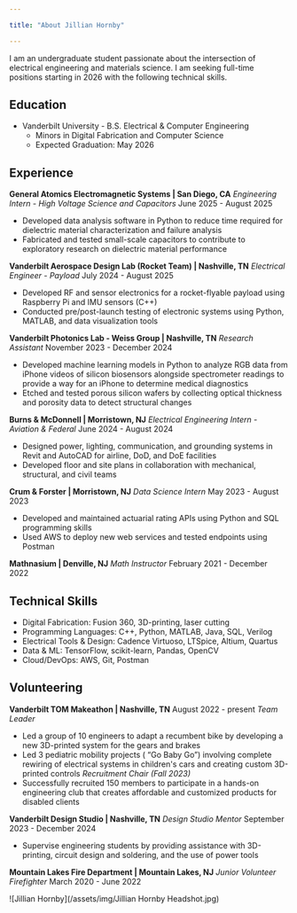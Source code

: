 ```yaml
---

title: "About Jillian Hornby"

---
```


I am an undergraduate student passionate about the intersection of electrical engineering and materials science. I am seeking full-time positions starting in 2026 with the following technical skills. 

## Education

* Vanderbilt University - B.S. Electrical & Computer Engineering
  * Minors in Digital Fabrication and Computer Science
  * Expected Graduation: May 2026

## Experience

**General Atomics Electromagnetic Systems | San Diego, CA**
  *Engineering Intern - High Voltage Science and Capacitors*
June 2025 - August 2025
* Developed data analysis software in Python to reduce time required for dielectric material characterization and failure analysis
* Fabricated and tested small-scale capacitors to contribute to exploratory research on dielectric material performance

**Vanderbilt Aerospace Design Lab (Rocket Team) | Nashville, TN**
  *Electrical Engineer - Payload*
July 2024 - August 2025
* Developed RF and sensor electronics for a rocket-flyable payload using Raspberry Pi and IMU sensors (C++) 
* Conducted pre/post-launch testing of electronic systems using Python, MATLAB, and data visualization tools

**Vanderbilt Photonics Lab - Weiss Group | Nashville, TN** 
*Research Assistant*
November 2023 - December 2024
* Developed machine learning models in Python to analyze RGB data from iPhone videos of silicon biosensors alongside spectrometer readings to provide a way for an iPhone to determine medical diagnostics
* Etched and tested porous silicon wafers by collecting optical thickness and porosity data to detect structural changes

**Burns & McDonnell | Morristown, NJ**
*Electrical Engineering Intern - Aviation & Federal*
June 2024 - August 2024
* Designed power, lighting, communication, and grounding systems in Revit and AutoCAD for airline, DoD, and DoE facilities
* Developed floor and site plans in collaboration with mechanical, structural, and civil teams

**Crum & Forster | Morristown, NJ**
*Data Science Intern*
May 2023 - August 2023
* Developed and maintained actuarial rating APIs using Python and SQL programming skills
* Used AWS to deploy new web services and tested endpoints using Postman

**Mathnasium | Denville, NJ**
*Math Instructor*
February 2021 - December 2022

## Technical Skills

* Digital Fabrication: Fusion 360, 3D-printing, laser cutting
* Programming Languages: C++, Python, MATLAB, Java, SQL, Verilog
* Electrical Tools & Design: Cadence Virtuoso, LTSpice, Altium, Quartus
* Data & ML: TensorFlow, scikit-learn, Pandas, OpenCV
* Cloud/DevOps: AWS, Git, Postman

## Volunteering

**Vanderbilt TOM Makeathon | Nashville, TN**
August 2022 - present
*Team Leader*
* Led a group of 10 engineers to adapt a recumbent bike by developing a new 3D-printed system for the gears and brakes
* Led 3 pediatric mobility projects ( “Go Baby Go”) involving complete rewiring of electrical systems in children's cars and creating custom 3D-printed controls
*Recruitment Chair (Fall 2023)*
* Successfully recruited 150 members to participate in a hands-on engineering club that creates affordable and customized products for disabled clients

**Vanderbilt Design Studio | Nashville, TN**
*Design Studio Mentor*
September 2023 - December 2024
* Supervise engineering students by providing assistance with 3D-printing, circuit design and soldering, and the use of power tools

**Mountain Lakes Fire Department | Mountain Lakes, NJ**
*Junior Volunteer Firefighter*
March 2020 - June 2022

![Jillian Hornby](/assets/img/Jillian Hornby Headshot.jpg)
